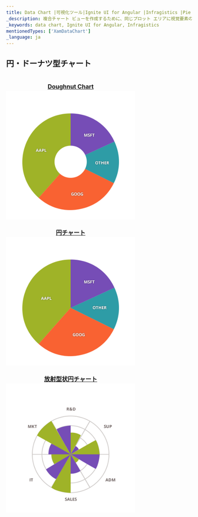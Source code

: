 ```yaml
---
title: Data Chart |可視化ツール|Ignite UI for Angular |Infragistics |Pie and Doughnut Chart
_description: 複合チャート ビューを作成するために、同じプロット エリアに視覚要素の複数のインスタンスを表示するエリア チャートを作成します。
_keywords: data chart, Ignite UI for Angular, Infragistics
mentionedTypes: ['XamDataChart']
_language: ja
---
```


## 円・ドーナツ型チャート

<section class="feature__container">
    <style>
        .linkContent {
            display: flex;
            flex-flow: column;
            align-items: center;
        }
        .link {
            display: inline-block;
            font-size: 1.0rem;
        }
        img {
            width: 350px;
            height: 350px;
            margin-top: -20px;
        }
    </style>
    <body>
        <a class="link" href="doughnut-chart.md">
            <div class="linkContent">
                <h4>Doughnut Chart</h4>
                <img src="../images/charts/doughnut-chart-selection.png">
            </div>
        </a>
        <a class="link" href="pie-chart.md">
            <div class="linkContent">
                <h4>円チャート</h4>
                <img src="../images/charts/pie-chart-selection.png">
            </div>
        </a>
        <a class="link" href="data-chart-type-radial-pie-series.md">
            <div class="linkContent">
                <h4>放射型状円チャート</h4>
                <img src="../images/charts/data-chart-type-radial-pie-series.png">
            </div>
        </a>
    </body>
</section>
